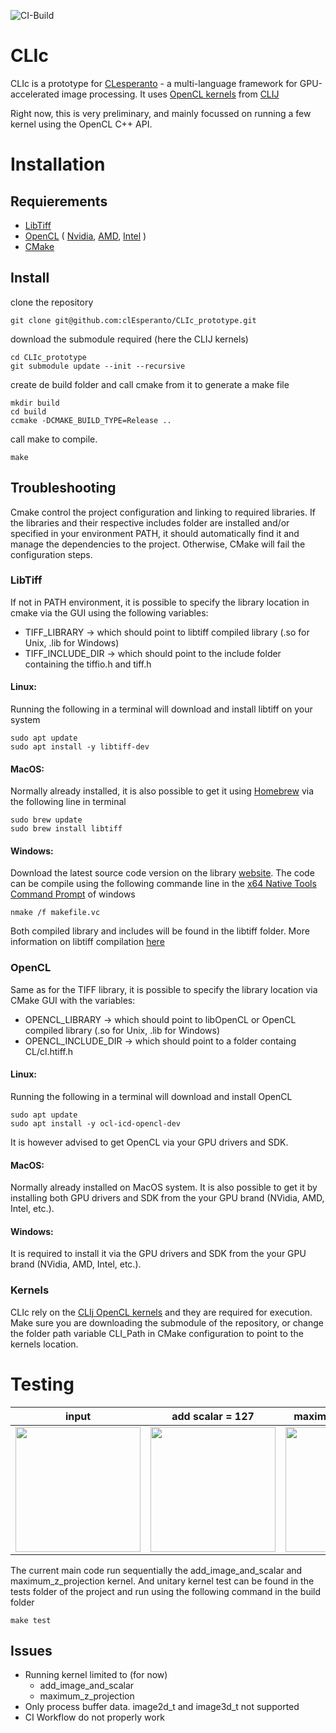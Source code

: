 ![CI-Build](https://github.com/clEsperanto/CLIc_prototype/workflows/CI-Build/badge.svg)
# CLIc

CLIc is a prototype for [CLesperanto](https://github.com/clEsperanto) - a multi-language framework for GPU-accelerated image processing. It uses [OpenCL kernels](https://github.com/clEsperanto/clij-opencl-kernels/tree/development/src/main/java/net/haesleinhuepf/clij/kernels) from [CLIJ](https://clij.github.io/)

Right now, this is very preliminary, and mainly focussed on running a few kernel using the OpenCL C++ API.

# Installation

## Requierements

- [LibTiff](http://www.simplesystems.org/libtiff/)
- [OpenCL](https://www.khronos.org/opencl/) 
(
    [Nvidia](https://developer.nvidia.com/cuda-downloads), 
    [AMD](https://github.com/GPUOpen-LibrariesAndSDKs/OCL-SDK/releases), 
    [Intel](https://software.intel.com/content/www/us/en/develop/tools/opencl-sdk.html)
)
- [CMake](https://cmake.org/)

## Install

clone the repository
```
git clone git@github.com:clEsperanto/CLIc_prototype.git
```
download the submodule required (here the CLIJ kernels)
```
cd CLIc_prototype
git submodule update --init --recursive
```
create de build folder and call cmake from it to generate a make file
```
mkdir build  
cd build  
ccmake -DCMAKE_BUILD_TYPE=Release ..  
```
call make to compile.
```
make 
```

## Troubleshooting

Cmake control the project configuration and linking to required libraries. If the libraries and their respective includes folder are installed and/or specified in your environment PATH, it should automatically find it and manage the dependencies to the project. Otherwise, CMake will fail the configuration steps.

### LibTiff

If not in PATH environment, it is possible to specify the library location in cmake via the GUI using the following variables:
- TIFF_LIBRARY → which should point to libtiff compiled library (.so for Unix, .lib for Windows)
- TIFF_INCLUDE_DIR → which should point to the include folder containing the tiffio<span>.h and tiff<span>.h  

#### Linux:
Running the following in a terminal will download and install libtiff on your system
```
sudo apt update
sudo apt install -y libtiff-dev 
```

#### MacOS:
Normally already installed, it is also possible to get it using [Homebrew](https://brew.sh/) via the following line in terminal
```
sudo brew update
sudo brew install libtiff
```

#### Windows:
Download the latest source code version on the library [website](http://www.simplesystems.org/libtiff/). The code can be compile using the following commande line in the [x64 Native Tools Command Prompt](https://docs.microsoft.com/en-us/cpp/build/building-on-the-command-line?view=vs-2019) of windows
```
nmake /f makefile.vc
```
Both compiled library and includes will be found in the libtiff folder.
More information on libtiff compilation [here](http://www.simplesystems.org/libtiff/build.html)

### OpenCL

Same as for the TIFF library, it is possible to specify the library location via CMake GUI with the variables:
- OPENCL_LIBRARY → which should point to libOpenCL or OpenCL compiled library (.so for Unix, .lib for Windows)
- OPENCL_INCLUDE_DIR → which should point to a folder containg CL/cl<span>.htiff<span>.h 

#### Linux:
Running the following in a terminal will download and install OpenCL
```
sudo apt update
sudo apt install -y ocl-icd-opencl-dev 
```
It is however advised to get OpenCL via your GPU drivers and SDK.

#### MacOS:
Normally already installed on MacOS system. 
It is also possible to get it by installing both GPU drivers and SDK from the your GPU brand (NVidia, AMD, Intel, etc.).

#### Windows:
It is required to install it via the GPU drivers and SDK from the your GPU brand (NVidia, AMD, Intel, etc.).

### Kernels
CLIc rely on the [CLIj OpenCL kernels](https://github.com/clEsperanto/clij-opencl-kernels) and they are required for execution. Make sure you are downloading the submodule of the repository, or change the folder path variable CLI_Path in CMake configuration to point to the kernels location.

# Testing

| input  | add scalar = 127 | maximum z projection |
| :--------:  | :--------: | :--------: |
| <img src="./ressources/input.gif" width="200" height="200" /> | <img src="./ressources/output_add_image_and_scalar.gif" width="200" height="200" /> | <img src="./ressources/output_maximum_z_projection.png" width="200" height="200" /> |

The current main code run sequentially the add_image_and_scalar and maximum_z_projection kernel. And unitary kernel test can be found in the tests folder of the project and run using the following command in the build folder
```
make test
```

## Issues

- Running kernel limited to (for now)
    - add_image_and_scalar
    - maximum_z_projection  
- Only process buffer data. image2d_t and image3d_t not supported
- CI Workflow do not properly work

